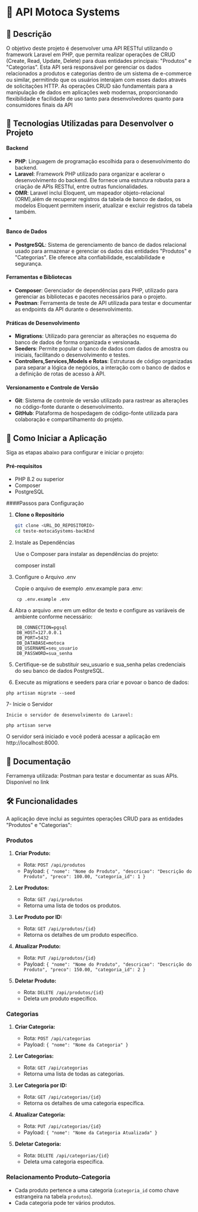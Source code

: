 # 📝 API Motoca Systems

## 📄 Descrição

O objetivo deste projeto é desenvolver uma API RESTful utilizando o framework Laravel em PHP, 
que permita realizar operações de CRUD (Create, Read, Update, Delete) para duas entidades principais: "Produtos" e "Categorias". 
Esta API será responsável por gerenciar os dados relacionados a produtos e categorias dentro de um sistema de e-commerce ou similar, 
permitindo que os usuários interajam com esses dados através de solicitações HTTP. 
As operações CRUD são fundamentais para a manipulação de dados em aplicações web modernas, 
proporcionando flexibilidade e facilidade de uso tanto para desenvolvedores quanto para consumidores finais da API

## 🚀 Tecnologias Utilizadas para Desenvolver o Projeto

#### Backend

- **PHP**: Linguagem de programação escolhida para o desenvolvimento do backend.
- **Laravel**: Framework PHP utilizado para organizar e acelerar o desenvolvimento do backend. Ele fornece uma estrutura robusta para a criação de APIs RESTful, entre outras funcionalidades.
- **OMR**: Laravel inclui Eloquent, um mapeador objeto-relacional (ORM),além de recuperar registros da tabela de banco de dados, os modelos Eloquent permitem inserir, atualizar e excluir registros da tabela também.
- 
#### Banco de Dados

- **PostgreSQL**: Sistema de gerenciamento de banco de dados relacional usado para armazenar e gerenciar os dados das entidades "Produtos" e "Categorias". Ele oferece alta confiabilidade, escalabilidade e segurança.

#### Ferramentas e Bibliotecas

- **Composer**: Gerenciador de dependências para PHP, utilizado para gerenciar as bibliotecas e pacotes necessários para o projeto.
- **Postman**: Ferramenta de teste de API utilizada para testar e documentar as endpoints da API durante o desenvolvimento.

#### Práticas de Desenvolvimento

- **Migrations**: Utilizado para gerenciar as alterações no esquema do banco de dados de forma organizada e versionada.
- **Seeders**: Permite popular o banco de dados com dados de amostra ou iniciais, facilitando o desenvolvimento e testes.
- **Controllers,Services,Models e Rotas**: Estruturas de código organizadas para separar a lógica de negócios, a interação com o banco de dados e a definição de rotas de acesso à API.

#### Versionamento e Controle de Versão

- **Git**: Sistema de controle de versão utilizado para rastrear as alterações no código-fonte durante o desenvolvimento.
- **GitHub**: Plataforma de hospedagem de código-fonte utilizada para colaboração e compartilhamento do projeto.

## 🚀 Como Iniciar a Aplicação

Siga as etapas abaixo para configurar e iniciar o projeto:

#### Pré-requisitos

- PHP 8.2 ou superior
- Composer
- PostgreSQL

####Passos para Configuração

1. **Clone o Repositório**

   ```bash
   git clone <URL_DO_REPOSITORIO>
   cd teste-motocaSystems-backEnd
   ```


2. Instale as Dependências

    Use o Composer para instalar as dependências do projeto:

    composer install

3.  Configure o Arquivo .env

    Copie o arquivo de exemplo .env.example para .env:
```
    cp .env.example .env
```

4. Abra o arquivo .env em um editor de texto e configure as variáveis de ambiente conforme necessário:
```
    DB_CONNECTION=pgsql
    DB_HOST=127.0.0.1
    DB_PORT=5432
    DB_DATABASE=motoca
    DB_USERNAME=seu_usuario
    DB_PASSWORD=sua_senha
```

5. Certifique-se de substituir seu_usuario e sua_senha pelas credenciais do seu banco de dados PostgreSQL.


6.   Execute as migrations e seeders para criar e povoar o banco de dados:

   ``` php artisan migrate --seed ```

7-  Inicie o Servidor

    Inicie o servidor de desenvolvimento do Laravel:

   ``` php artisan serve ```

O servidor será iniciado e você poderá acessar a aplicação em http://localhost:8000.


   







##  📄 Documentação
Ferramenya utilizada: Postman para testar e documentar as suas APIs. Disponível no link



## 🛠️ Funcionalidades

A aplicação deve inclui as seguintes operações CRUD para as entidades "Produtos" e "Categorias":

### Produtos

1. **Criar Produto:**
   - Rota: `POST /api/produtos`
   - Payload: `{ "nome": "Nome do Produto", "descricao": "Descrição do Produto", "preco": 100.00, "categoria_id": 1 }`
   
2. **Ler Produtos:**
   - Rota: `GET /api/produtos`
   - Retorna uma lista de todos os produtos.
   
3. **Ler Produto por ID:**
   - Rota: `GET /api/produtos/{id}`
   - Retorna os detalhes de um produto específico.
   
4. **Atualizar Produto:**
   - Rota: `PUT /api/produtos/{id}`
   - Payload: `{ "nome": "Nome do Produto", "descricao": "Descrição do Produto", "preco": 150.00, "categoria_id": 2 }`
   
5. **Deletar Produto:**
   - Rota: `DELETE /api/produtos/{id}`
   - Deleta um produto específico.

### Categorias

1. **Criar Categoria:**
   - Rota: `POST /api/categorias`
   - Payload: `{ "nome": "Nome da Categoria" }`
   
2. **Ler Categorias:**
   - Rota: `GET /api/categorias`
   - Retorna uma lista de todas as categorias.
   
3. **Ler Categoria por ID:**
   - Rota: `GET /api/categorias/{id}`
   - Retorna os detalhes de uma categoria específica.
   
4. **Atualizar Categoria:**
   - Rota: `PUT /api/categorias/{id}`
   - Payload: `{ "nome": "Nome da Categoria Atualizada" }`
   
5. **Deletar Categoria:**
   - Rota: `DELETE /api/categorias/{id}`
   - Deleta uma categoria específica.

### Relacionamento Produto-Categoria

- Cada produto pertence a uma categoria (`categoria_id` como chave estrangeira na tabela `produtos`).
- Cada categoria pode ter vários produtos.




